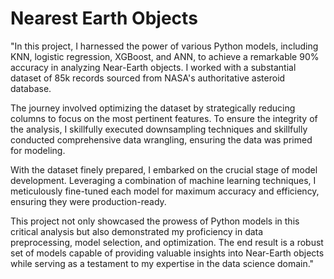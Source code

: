 # Nearest Earth Objects

"In this project, I harnessed the power of various Python models, including KNN, logistic regression, XGBoost, and ANN, to achieve a remarkable 90% accuracy in analyzing Near-Earth objects. I worked with a substantial dataset of 85k records sourced from NASA's authoritative asteroid database.

The journey involved optimizing the dataset by strategically reducing columns to focus on the most pertinent features. To ensure the integrity of the analysis, I skillfully executed downsampling techniques and skillfully conducted comprehensive data wrangling, ensuring the data was primed for modeling.

With the dataset finely prepared, I embarked on the crucial stage of model development. Leveraging a combination of machine learning techniques, I meticulously fine-tuned each model for maximum accuracy and efficiency, ensuring they were production-ready.

This project not only showcased the prowess of Python models in this critical analysis but also demonstrated my proficiency in data preprocessing, model selection, and optimization. The end result is a robust set of models capable of providing valuable insights into Near-Earth objects while serving as a testament to my expertise in the data science domain."
